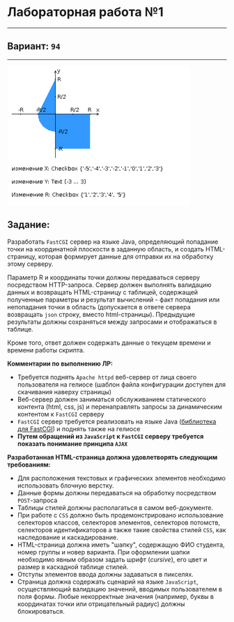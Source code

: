 # Лабораторная работа №1
___
## Вариант: `94`
___
![График](images/graph.png)
## Задание:
Разработать `FastCGI` сервер на языке Java, определяющий попадание точки
на координатной плоскости в заданную область, и создать HTML-страницу,
которая формирует данные для отправки их на обработку этому серверу.

Параметр R и координаты точки должны передаваться серверу посредством
HTTP-запроса. Сервер должен выполнять валидацию данных и возвращать
HTML-страницу с таблицей, содержащей полученные параметры и результат
вычислений - факт попадания или непопадания точки в область
(допускается в ответе сервера возвращать `json` строку, вместо html-страницы).
Предыдущие результаты должны сохраняться между запросами и отображаться в
таблице.

Кроме того, ответ должен содержать данные о текущем времени и времени работы скрипта.

**Комментарии по выполнению ЛР:**
- Требуется поднять `Apache httpd` веб-сервер от лица своего пользователя на
гелиосе (шаблон файла конфигурации доступен для скачивания наверху страницы)
- Веб-сервер должен заниматься обслуживанием статического контента
(html, css, js) и перенаправлять запросы за динамическим контентом к
`FastCGI` серверу
- `FastCGI` сервер требуется реализовать на языке Java
([библиотека для FastCGI](https://se.ifmo.ru/documents/10180/11512/fastcgi-lib.jar/7493e31c-ee90-6e5b-f315-d8468347755e)) и поднять также на гелиосе
- **Путем обращений из `JavaScript` к `FastCGI` серверу требуется показать
понимание принципа `AJAX`**

**Разработанная HTML-страница должна удовлетворять следующим требованиям:**
- Для расположения текстовых и графических элементов необходимо использовать блочную верстку.
- Данные формы должны передаваться на обработку посредством `POST`-запроса
- Таблицы стилей должны располагаться в самом веб-документе.
- При работе с `CSS` должно быть продемонстрировано использование селекторов
классов, селекторов элементов, селекторов потомств, селекторов идентификаторов
а также такие свойства стилей `CSS`, как наследование и каскадирование.
- HTML-страница должна иметь "шапку", содержащую ФИО студента, номер группы
и новер варианта. При оформлении шапки необходимо явным образом задать шрифт
(_cursive_), его цвет и размер в каскадной таблице стилей.
- Отступы элементов ввода должны задаваться в пикселях.
- Страница должна содержать сценарий на языке `JavaScript`, осуществляющий
валидацию значений, вводимых пользователем в поля формы. Любые некорректные
значения (например, буквы в координатах точки или отрицательный радиус)
должны блокироваться.